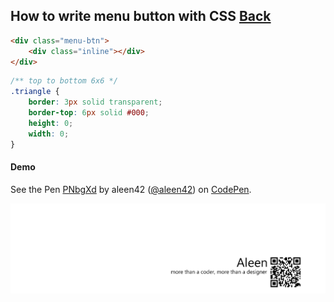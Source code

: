 ## How to write menu button with CSS [Back](./qa.md)

```html
<div class="menu-btn">
    <div class="inline"></div>
</div>
```

```css
/** top to bottom 6x6 */
.triangle {
    border: 3px solid transparent;
    border-top: 6px solid #000;
    height: 0;
    width: 0;
}
```

#### Demo

<p data-height="266" data-theme-id="21735" data-slug-hash="PNbgXd" data-default-tab="result" data-user="aleen42" class="codepen">See the Pen <a href="http://codepen.io/aleen42/pen/PNbgXd/">PNbgXd</a> by aleen42 (<a href="http://codepen.io/aleen42">@aleen42</a>) on <a href="http://codepen.io">CodePen</a>.</p>
<script async src="//assets.codepen.io/assets/embed/ei.js"></script>

<a href="http://aleen42.github.io/" target="_blank" ><img src="./../pic/tail.gif"></a>
